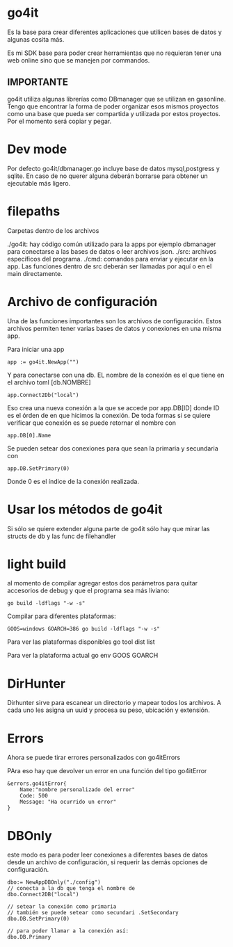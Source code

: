 # go4it

Es la base para crear diferentes aplicaciones que utilicen bases de datos y algunas cosita más.

Es mi SDK base para poder crear herramientas que no requieran tener una web online sino que se manejen por commandos.

## IMPORTANTE

go4it utiliza algunas librerías como DBmanager que se utilizan en gasonline. Tengo que encontrar la forma de poder organizar esos mismos proyectos como una base que pueda ser compartida y utilizada por estos proyectos. Por el momento será copiar y pegar.

# Dev mode

Por defecto go4it/dbmanager.go incluye base de datos mysql,postgress y sqlite. En caso de no querer alguna deberán borrarse para obtener un ejecutable más ligero.

# filepaths

Carpetas dentro de los archivos

./go4it: hay código común utilizado para la apps por ejemplo dbmanager para conectarse a las bases de datos o leer archivos json.
./src: archivos específicos del programa.
./cmd: comandos para enviar y ejecutar en la app. Las funciones dentro de src deberán ser llamadas por aquí o en el main directamente.

# Archivo de configuración

Una de las funciones importantes son los archivos de configuración. Estos archivos permiten tener varias bases de datos y conexiones en una misma app.

Para iniciar una app

    app := go4it.NewApp("")

Y para conectarse con una db. EL nombre de la conexión es el que tiene en el archivo toml [db.NOMBRE]

    app.Connect2Db("local")

Eso crea una nueva conexión a la que se accede por app.DB[ID] donde ID es el órden de en que hicimos la conexión. De toda formas si se quiere verificar que conexión es se puede retornar el nombre con

    app.DB[0].Name

Se pueden setear dos conexiones para que sean la primaria y secundaria con

    app.DB.SetPrimary(0)

Donde 0 es el índice de la conexión realizada.


# Usar los métodos de go4it

Si sólo se quiere extender alguna parte de go4it sólo hay que mirar las structs de db y las func de filehandler

# light build

al momento de compilar agregar estos dos parámetros para quitar accesorios de debug y que el programa sea más liviano:

    go build -ldflags "-w -s"

Compilar para diferentes plataformas:

    GOOS=windows GOARCH=386 go build -ldflags "-w -s"

Para ver las plataformas disponibles
    go tool dist list

Para ver la plataforma actual
    go env GOOS GOARCH

# DirHunter

Dirhunter sirve para escanear un directorio y mapear todos los archivos. A cada uno les asigna un uuid y procesa su peso, ubicación y extensión.

# Errors

Ahora se puede tirar errores personalizados con go4itErrors

PAra eso hay que devolver un error en una función del tipo go4itError

    &errors.go4itError{
        Name:"nombre personalizado del error"
        Code: 500
        Message: "Ha ocurrido un error"
    }

# DBOnly

este modo es para poder leer conexiones a diferentes bases de datos desde un archivo de configuración, si requerir las demás opciones de configuración.


    dbo:= NewAppDBOnly("./config")
    // conecta a la db que tenga el nombre de
    dbo.Connect2DB("local")
    
    // setear la conexión como primaria
    // también se puede setear como secundari .SetSecondary
    dbo.DB.SetPrimary(0)

    // para poder llamar a la conexión así:
    dbo.DB.Primary
    
    